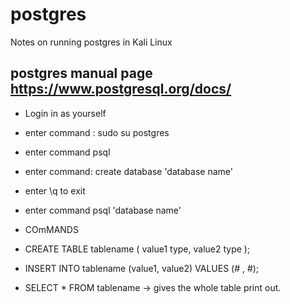 # postgres
Notes on running postgres in Kali Linux

## postgres manual page https://www.postgresql.org/docs/

- Login in as yourself
- enter command : sudo su postgres
- enter command psql
- enter command: create database 'database name'
- enter \q to exit
- enter command psql 'database name'

- COmMANDS
- CREATE TABLE tablename ( value1 type, value2 type );
- INSERT INTO tablename (value1, value2) VALUES (# , #);
- SELECT * FROM tablename -> gives the whole table print out.
